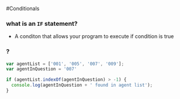 #Conditionals 

### what is an `IF` statement?

- A conditon that allows your program to execute if condition is true

















### ?
```js
var agentList = ['001', '005', '007', '009'];
var agentInQuestion = '007'

if (agentList.indexOf(agentInQuestion) > -1) {
  console.log(agentInQuestion + ' found in agent list');
}
```